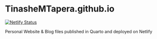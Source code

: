 # TinasheMTapera.github.io

[![Netlify Status](https://api.netlify.com/api/v1/badges/a19e01b0-4352-4ba6-a85d-9641af1c7aaf/deploy-status)](https://app.netlify.com/sites/taupe-cuchufli-1cab7f/deploys)

Personal Website & Blog files published in Quarto and deployed on Netlify
